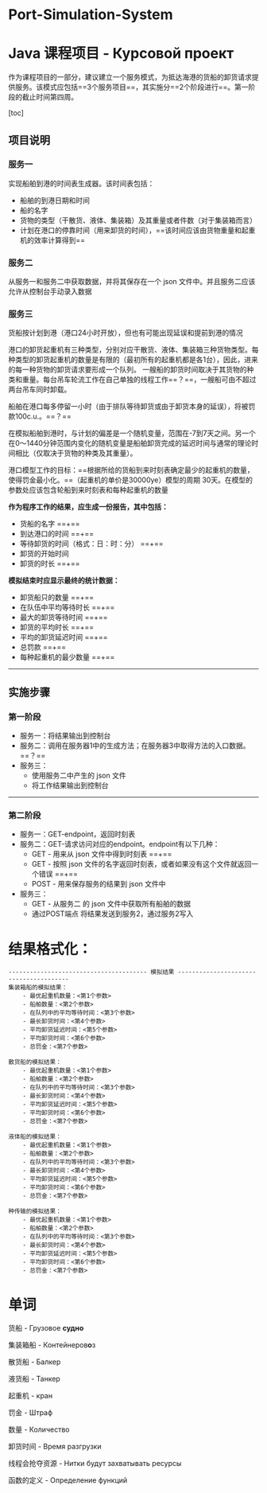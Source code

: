 # Port-Simulation-System

# Java 课程项目 - Курсовой проект

作为课程项目的一部分，建议建立一个服务模式，为抵达海港的货船的卸货请求提供服务。该模式应包括==3个服务项目==，其实施分==2个阶段进行==。第一阶段的截止时间第四周。



[toc]



## 项目说明

### 服务一

实现船舶到港的时间表生成器。该时间表包括：

- 船舶的到港日期和时间
- 船的名字
- 货物的类型（干散货、液体、集装箱）及其重量或者件数（对于集装箱而言）
- 计划在港口的停靠时间（用来卸货的时间），==该时间应该由货物重量和起重机的效率计算得到==



### 服务二

从服务一和服务二中获取数据，并将其保存在一个 json 文件中。并且服务二应该允许从控制台手动录入数据



### 服务三

货船按计划到港（港口24小时开放），但也有可能出现延误和提前到港的情况

港口的卸货起重机有三种类型，分别对应干散货、液体、集装箱三种货物类型。每种类型的卸货起重机的数量是有限的（最初所有的起重机都是各1台），因此，进来的每一种货物的卸货请求要形成一个队列。 一艘船的卸货时间取决于其货物的种类和重量。每台吊车轮流工作在自己单独的线程工作==？==，一艘船可由不超过两台吊车同时卸载。 

船舶在港口每多停留一小时（由于排队等待卸货或由于卸货本身的延误），将被罚款100c.u.。==？==

在模拟船舶到港时，与计划的偏差是一个随机变量，范围在-7到7天之间。另一个在0～1440分钟范围内变化的随机变量是船舶卸货完成的延迟时间与通常的理论时间相比（仅取决于货物的种类及其重量）。

港口模型工作的目标：==根据所给的货船到来时刻表确定最少的起重机的数量，使得罚金最小化。==（起重机的单价是30000ye）模型的周期 30天。在模型的参数处应该包含轮船到来时刻表和每种起重机的数量

**作为程序工作的结果，应生成一份报告，其中包括：**

- 货船的名字 ==+==
- 到达港口的时间 ==+==
- 等待卸货的时间（格式：日：时：分） ==+==
- 卸货的开始时间
- 卸货的时长 ==+==

**模拟结束时应显示最终的统计数据：**

- 卸货船只的数量 ==+==
- 在队伍中平均等待时长 ==+==
- 最大的卸货等待时间 ==+==
- 卸货的平均时长 ==+==
- 平均的卸货延迟时间 ==+==
- 总罚款 ==+==
- 每种起重机的最少数量 ==+==

---

## 实施步骤

### 第一阶段

- 服务一：将结果输出到控制台
- 服务二：调用在服务器1中的生成方法；在服务器3中取得方法的入口数据。==？==
- 服务三：
  - 使用服务二中产生的 json 文件
  - 将工作结果输出到控制台

---

### 第二阶段

- 服务一：GET-endpoint，返回时刻表
- 服务二：GET-请求访问对应的endpoint。endpoint有以下几种：
  - GET - 用来从 json 文件中得到时刻表 ==+==
  - GET - 按照 json 文件的名字返回时刻表，或者如果没有这个文件就返回一个错误 ==+==
  - POST - 用来保存服务的结果到 json 文件中
- 服务三：
  - GET - 从服务二 的 json 文件中获取所有船舶的数据
  - 通过POST端点 将结果发送到服务2，通过服务2写入





# 结果格式化：

```
--------------------------------------- 模拟结果 ---------------------------------------
集装箱船的模拟结果：
	- 最优起重机数量：<第1个参数>
	- 船舶数量：<第2个参数>
	- 在队列中的平均等待时间：<第3个参数>
	- 最长卸货时间：<第4个参数>
	- 平均卸货延迟时间：<第5个参数>
	- 平均卸货时间：<第6个参数>
	- 总罚金：<第7个参数>
	
散货船的模拟结果：
	- 最优起重机数量：<第1个参数>
	- 船舶数量：<第2个参数>
	- 在队列中的平均等待时间：<第3个参数>
	- 最长卸货时间：<第4个参数>
	- 平均卸货延迟时间：<第5个参数>
	- 平均卸货时间：<第6个参数>
	- 总罚金：<第7个参数>
	
液体船的模拟结果：
	- 最优起重机数量：<第1个参数>
	- 船舶数量：<第2个参数>
	- 在队列中的平均等待时间：<第3个参数>
	- 最长卸货时间：<第4个参数>
	- 平均卸货延迟时间：<第5个参数>
	- 平均卸货时间：<第6个参数>
	- 总罚金：<第7个参数>
	
种传输的模拟结果：
	- 最优起重机数量：<第1个参数>
	- 船舶数量：<第2个参数>
	- 在队列中的平均等待时间：<第3个参数>
	- 最长卸货时间：<第4个参数>
	- 平均卸货延迟时间：<第5个参数>
	- 平均卸货时间：<第6个参数>
	- 总罚金：<第7个参数>
```



# 单词

货船 - Грузовое **судно**

集装箱船 - Контейнеров**о**з

散货船 - Балкер

液货船 - Танкер

起重机 - кран

罚金 - Штраф

数量 - Количество

卸货时间 - Время разгрузки

线程会抢夺资源 - Нитки будут захватывать ресурсы

函数的定义 - Определение функций

